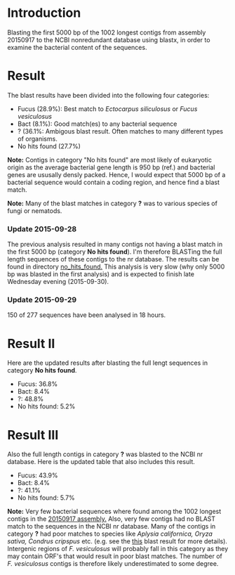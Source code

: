# Introduction
Blasting the first 5000 bp of the 1002 longest contigs from assembly 20150917 to the NCBI nonredundant database using blastx, in order to examine the bacterial content of the sequences.

# Result

The blast results have been divided into the following four categories:

* Fucus (28.9%): Best match to *Ectocarpus siliculosus* or *Fucus vesiculosus*
* Bact (8.1%): Good match(es) to any bacterial sequence
* ? (36.1%: Ambigous blast result. Often matches to many different types of organisms.
* No hits found (27.7%)

**Note:** Contigs in category "No hits found" are most likely of eukaryotic origin as the average bacterial gene length is 950 bp (ref.) and bacterial genes are ususally densly packed. Hence, I would expect that 5000 bp of a bacterial sequence would contain a coding region, and hence find a blast match.

**Note:** Many of the blast matches in category **?** was to various species of fungi or nematods. 

### Update 2015-09-28
The previous analysis resulted in many contigs not having a blast match in the first 5000 bp (category **No hits found**). I'm therefore BLASTing the full length sequences of these contigs to the nr database. The results can be found in directory [no_hits_found.](https://github.com/mtop/Fucus_vesiculosus_genome_project/tree/master/test/blast_20150917_to_nr/no_hits_found) This analysis is very slow (why only 5000 bp was blasted in the first analysis) and is expected to finish late Wednesday evening (2015-09-30). 

### Update 2015-09-29
150 of 277 sequences have been analysed in 18 hours.

# Result II
Here are the updated results after blasting the full lengt sequences in category **No hits found**.

* Fucus: 36.8%
* Bact: 8.4%
* ?: 48.8%
* No hits found: 5.2%

# Result III
Also the full length contigs in category **?** was blasted to the NCBI nr database. Here is the updated table that also includes this result.

* Fucus: 43.9%
* Bact: 8.4%
* ?: 41.1%
* No hits found: 5.7%

**Note:** Very few bacterial sequences where found among the 1002 longest contigs in the [20150917 assembly.](https://github.com/mtop/Fucus_vesiculosus_genome_project/tree/master/test/20150917) Also, very few contigs had no BLAST match to the sequences in the NCBI nr database. Many of the contigs in category **?** had poor matches to species like *Aplysia californica, Oryza sativa, Condrus cripspus* etc. (e.g. see the [this](https://github.com/mtop/Fucus_vesiculosus_genome_project/blob/master/test/blast_20150917_to_nr/F_vesiculosus_20150917_1000-longest_to_nr.BLASTx.txt) blast result for more details). Intergenic regions of *F. vesiculosus* will probably fall in this category as they may contain ORF's that would result in poor blast matches. The number of *F. vesiculosus* contigs is therefore likely underestimated to some degree.
